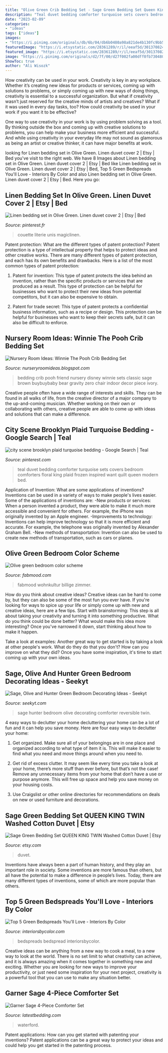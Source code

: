 ```yaml
---
title: "Olive Green Crib Bedding Set - Sage Green Bedding Set Queen King Twin Washed Cotton Duvet"
description: "Teal duvet bedding comforter turquoise sets covers bedroom comforters floral king plaid frozen inspired want quilt queen modern bed"
date: "2023-02-09"
categories:
- "ideas"
tags: ["ideas"]
images:
- "https://i.pinimg.com/originals/db/6b/04/db6b0480a98a821de4b130fc9bb5dd91.png"
featuredImage: "https://i.etsystatic.com/28361289/r/il/eeaf5d/3013708246/il_fullxfull.3013708246_fagc.jpg"
featured_image: "https://i.etsystatic.com/28361289/r/il/eeaf5d/3013708246/il_fullxfull.3013708246_fagc.jpg"
image: "https://i.pinimg.com/originals/d2/7f/00/d27f002fa00dff0fb7304808e3036042.jpg"
ShowToc: true
author: "Ali Wisozk"
---
```



How creativity can be used in your work.
Creativity is key in any workplace. Whether it’s creating new ideas for products or services, coming up with solutions to problems, or simply coming up with new ways of doing things, creativity is essential to a successful organization.
But what if creativity wasn’t just reserved for the creative minds of artists and creatives? What if it was used in every day tasks, too? How could creativity be used in your work if you want it to be effective?

One way to use creativity in your work is by using problem solving as a tool. By thinking outside the box and coming up with creative solutions to problems, you can help make your business more efficient and successful. And while using creativity in your everyday life may not sound as glamorous as being an artist or creative thinker, it can have major benefits at work.

	

		
looking for Linen bedding set in Olive Green. Linen duvet cover 2 | Etsy | Bed you've visit to the right web. We have 8 Images about Linen bedding set in Olive Green. Linen duvet cover 2 | Etsy | Bed like Linen bedding set in Olive Green. Linen duvet cover 2 | Etsy | Bed, Top 5 Green Bedspreads You&#039;ll Love - Interiors By Color and also Linen bedding set in Olive Green. Linen duvet cover 2 | Etsy | Bed. Here you go:
		
    
## Linen Bedding Set In Olive Green. Linen Duvet Cover 2 | Etsy | Bed

<img loading=lazy src="https://i.pinimg.com/originals/db/6b/04/db6b0480a98a821de4b130fc9bb5dd91.png" onerror="this.onerror=null;this.src='https://tse3.mm.bing.net/th?id=OIP.-rK1dSdZG_TTY-KQMAW5uwHaLH&amp;pid=15.1';" alt="Linen bedding set in Olive Green. Linen duvet cover 2 | Etsy | Bed">

_Source: pinterest.fr_

>couette literie unis magiclinen. 

	

Patent protection: What are the different types of patent protection?
Patent protection is a type of intellectual property that helps to protect ideas and other creative works. There are many different types of patent protection, and each has its own benefits and drawbacks. Here is a list of the most common types of patent protection:
1) Patent for invention: This type of patent protects the idea behind an invention, rather than the specific products or services that are produced as a result. This type of protection can be helpful for businesses who want to protect their new ideas from potential competitors, but it can also be expensive to obtain.

2) Patent for trade secret: This type of patent protects a confidential business information, such as a recipe or design. This protection can be helpful for businesses who want to keep their secrets safe, but it can also be difficult to enforce.

    
## Nursery Room Ideas: Winnie The Pooh Crib Bedding Set

<img loading=lazy src="https://4.bp.blogspot.com/-24kARq4cs40/T9hLRGZ-boI/AAAAAAAAAaE/OZEGQ8j9rV4/s1600/myfriend+pooh.jpg" onerror="this.onerror=null;this.src='https://tse1.mm.bing.net/th?id=OIP.dy_wQwR-Xc0l5cRNWNn06AHaHa&amp;pid=15.1';" alt="Nursery Room Ideas: Winnie The Pooh Crib Bedding Set">

_Source: nurseryroomideas.blogspot.com_

>bedding crib pooh friend nursery disney winnie sets classic sage brown buybuybaby bear gravity zero chair indoor decor piece ivory. 

	

Creative people often have a wide range of interests and skills. They can be found in all walks of life, from the creative director of a major company to the up-and-coming musician. Whether working on their own or collaborating with others, creative people are able to come up with ideas and solutions that can make a difference.

    
## City Scene Brooklyn Plaid Turquoise Bedding - Google Search | Teal

<img loading=lazy src="https://i.pinimg.com/originals/d2/7f/00/d27f002fa00dff0fb7304808e3036042.jpg" onerror="this.onerror=null;this.src='https://tse4.mm.bing.net/th?id=OIP.6OgTNxbVxzWIH7vl0jjkEwHaJ3&amp;pid=15.1';" alt="city scene brooklyn plaid turquoise bedding - Google Search | Teal">

_Source: pinterest.com_

>teal duvet bedding comforter turquoise sets covers bedroom comforters floral king plaid frozen inspired want quilt queen modern bed. 

	

Application of Invention: What are some applications of inventions?
Inventions can be used in a variety of ways to make people's lives easier. Some of the applications of inventions are: 
-New products or services: When a person invented a product, they were able to make it much more accessible and convenient for others. For example, the iPhone was originally invented by an Apple engineer. 
-Improvements to technology: Inventions can help improve technology so that it is more efficient and accurate. For example, the telephone was originally invented by Alexander Graham Bell. 
-New methods of transportation: Invention can also be used to create new methods of transportation, such as cars or planes.

    
## Olive Green Bedroom Color Scheme

<img loading=lazy src="https://www.fabmood.com/inspiration/wp-content/uploads/2020/05/green-bedroom.jpg" onerror="this.onerror=null;this.src='https://tse3.mm.bing.net/th?id=OIP.MLujZdqIaaWCSd_-WR6iBQHaN3&amp;pid=15.1';" alt="Olive green bedroom color scheme">

_Source: fabmood.com_

>fabmood wohnkultur billige zimmer. 

	

How do you think about creative ideas?
Creative ideas can be hard to come by, but they can also be some of the most fun you ever have. If you're looking for ways to spice up your life or simply come up with new and creative ideas, here are a few tips. 
Start with brainstorming: This step is all about taking your creativity and turning it into something productive. What do you think could be done better? What would make this idea more interesting? Once you've narrowed it down, start thinking about how to make it happen. 

Take a look at examples: Another great way to get started is by taking a look at other people's work. What do they do that you don't? How can you improve on what they did? Once you have some inspiration, it's time to start coming up with your own ideas.

    
## Sage, Olive And Hunter Green Bedroom Decorating Ideas - Seekyt

<img loading=lazy src="http://ecx.images-amazon.com/images/I/91lXJkfPDEL._SL1500_.jpg" onerror="this.onerror=null;this.src='https://tse4.mm.bing.net/th?id=OIP.ZP4thGiIYpImVVZENsYlWgHaGD&amp;pid=15.1';" alt="Sage, Olive and Hunter Green Bedroom Decorating Ideas - Seekyt">

_Source: seekyt.com_

>sage hunter bedroom olive decorating comforter reversible twin. 

	

4 easy ways to declutter your home
decluttering your home can be a lot of fun and it can help you save money. Here are four easy ways to declutter your home:
1. Get organized. Make sure all of your belongings are in one place and organized according to what type of item it is. This will make it easier to find what you need and move things around when you need to.

2. Get rid of excess clutter. It may seem like every time you take a look at your home, there’s more stuff than ever before, but that’s not the case! Remove any unnecessary items from your home that don’t have a use or purpose anymore. This will free up space and help you save money on your housing costs.

3. Use Craigslist or other online directories for recommendations on deals on new or used furniture and decorations.

    
## Sage Green Bedding Set QUEEN KING TWIN Washed Cotton Duvet | Etsy

<img loading=lazy src="https://i.etsystatic.com/28361289/r/il/eeaf5d/3013708246/il_fullxfull.3013708246_fagc.jpg" onerror="this.onerror=null;this.src='https://tse1.mm.bing.net/th?id=OIP.yVDmNDua1M6uILsaQ2L_QgHaHa&amp;pid=15.1';" alt="Sage Green Bedding Set QUEEN KING TWIN Washed Cotton Duvet | Etsy">

_Source: etsy.com_

>duvet. 

	

Inventions have always been a part of human history, and they play an important role in society. Some inventions are more famous than others, but all have the potential to make a difference in people’s lives. Today, there are many different types of inventions, some of which are more popular than others.

    
## Top 5 Green Bedspreads You&#039;ll Love - Interiors By Color

<img loading=lazy src="https://www.interiorsbycolor.com/wp-content/uploads/2016/09/aqua-mint-green-bedspread.jpg" onerror="this.onerror=null;this.src='https://tse2.mm.bing.net/th?id=OIP.MF1oxHa8p3b0SWnxe__szwHaE8&amp;pid=15.1';" alt="Top 5 Green Bedspreads You&#039;ll Love - Interiors By Color">

_Source: interiorsbycolor.com_

>bedspreads bedspread interiorsbycolor. 

	

Creative ideas can be anything from a new way to cook a meal, to a new way to look at the world. There is no set limit to what creativity can achieve, and it is always amazing when it comes together in something new and exciting. Whether you are looking for new ways to improve your productivity, or just need some inspiration for your next project, creativity is a powerful tool that you can use to make any situation better.

    
## Garner Sage 4-Piece Comforter Set

<img loading=lazy src="https://cdn.shopify.com/s/files/1/1856/1897/products/Garner_Sage_4-Piece_Comforter_Set_a8a96605-6615-4988-af28-a3fec1d2d772_800x.jpg?v=1571613518" onerror="this.onerror=null;this.src='https://tse3.mm.bing.net/th?id=OIP.n1UWZaUA2L2euAisvgV5RgHaHa&amp;pid=15.1';" alt="Garner Sage 4-Piece Comforter Set">

_Source: latestbedding.com_

>waterford. 

	

Patent applications: How can you get started with patenting your inventions?
Patent applications can be a great way to protect your ideas and could help you get started in the patenting process.

